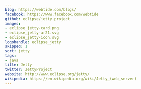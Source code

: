 ```yaml
---
blog: https://webtide.com/blogs/
facebook: https://www.facebook.com/webtide
github: eclipse/jetty.project
images:
- eclipse_jetty-card.png
- eclipse_jetty-ar21.svg
- eclipse_jetty-icon.svg
logohandle: eclipse_jetty
skipped: 1
sort: jetty
tags:
- java
title: Jetty
twitter: JettyProject
website: http://www.eclipse.org/jetty/
wikipedia: https://en.wikipedia.org/wiki/Jetty_(web_server)
---
```

